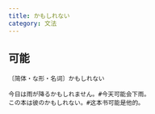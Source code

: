 ```yaml
---
title: かもしれない
category: 文法
---
```


## 可能

`〔简体・な形・名词〕かもしれない`

```example
今日は雨が降るかもしれません。#今天可能会下雨。
この本は彼のかもしれない。#这本书可能是他的。
```
